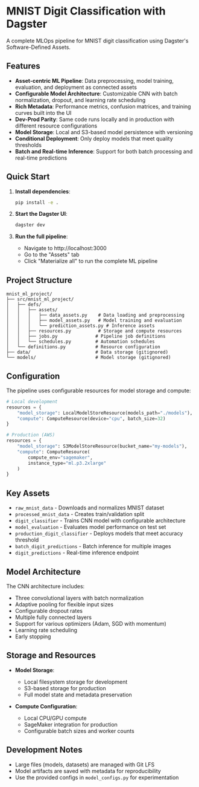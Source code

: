 # MNIST Digit Classification with Dagster

A complete MLOps pipeline for MNIST digit classification using Dagster's Software-Defined Assets.

## Features

- **Asset-centric ML Pipeline**: Data preprocessing, model training, evaluation, and deployment as connected assets
- **Configurable Model Architecture**: Customizable CNN with batch normalization, dropout, and learning rate scheduling
- **Rich Metadata**: Performance metrics, confusion matrices, and training curves built into the UI
- **Dev-Prod Parity**: Same code runs locally and in production with different resource configurations
- **Model Storage**: Local and S3-based model persistence with versioning
- **Conditional Deployment**: Only deploy models that meet quality thresholds
- **Batch and Real-time Inference**: Support for both batch processing and real-time predictions

## Quick Start

1. **Install dependencies**:
   ```bash
   pip install -e .
   ```

2. **Start the Dagster UI**:
   ```bash
   dagster dev
   ```

3. **Run the full pipeline**:
   - Navigate to http://localhost:3000
   - Go to the "Assets" tab
   - Click "Materialize all" to run the complete ML pipeline

## Project Structure

```
mnist_ml_project/
├── src/mnist_ml_project/
│   ├── defs/
│   │   ├── assets/
│   │   │   ├── data_assets.py    # Data loading and preprocessing
│   │   │   ├── model_assets.py   # Model training and evaluation
│   │   │   └── prediction_assets.py # Inference assets
│   │   ├── resources.py          # Storage and compute resources
│   │   ├── jobs.py              # Pipeline job definitions
│   │   └── schedules.py         # Automation schedules
│   └── definitions.py           # Resource configuration
├── data/                        # Data storage (gitignored)
└── models/                      # Model storage (gitignored)
```

## Configuration

The pipeline uses configurable resources for model storage and compute:

```python
# Local development
resources = {
    "model_storage": LocalModelStoreResource(models_path="./models"),
    "compute": ComputeResource(device="cpu", batch_size=32)
}

# Production (AWS)
resources = {
    "model_storage": S3ModelStoreResource(bucket_name="my-models"),
    "compute": ComputeResource(
        compute_env="sagemaker",
        instance_type="ml.p3.2xlarge"
    )
}
```

## Key Assets

- `raw_mnist_data` - Downloads and normalizes MNIST dataset
- `processed_mnist_data` - Creates train/validation split
- `digit_classifier` - Trains CNN model with configurable architecture
- `model_evaluation` - Evaluates model performance on test set
- `production_digit_classifier` - Deploys models that meet accuracy threshold
- `batch_digit_predictions` - Batch inference for multiple images
- `digit_predictions` - Real-time inference endpoint

## Model Architecture

The CNN architecture includes:
- Three convolutional layers with batch normalization
- Adaptive pooling for flexible input sizes
- Configurable dropout rates
- Multiple fully connected layers
- Support for various optimizers (Adam, SGD with momentum)
- Learning rate scheduling
- Early stopping

## Storage and Resources

- **Model Storage**: 
  - Local filesystem storage for development
  - S3-based storage for production
  - Full model state and metadata preservation
  
- **Compute Configuration**:
  - Local CPU/GPU compute
  - SageMaker integration for production
  - Configurable batch sizes and worker counts

## Development Notes

- Large files (models, datasets) are managed with Git LFS
- Model artifacts are saved with metadata for reproducibility
- Use the provided configs in `model_configs.py` for experimentation

